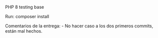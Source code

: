 PHP 8 testing base

Run: composer install

Comentarios de la entrega:
    - No hacer caso a los dos primeros commits, están mal hechos.
    